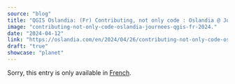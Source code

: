 ```yaml
---
source: "blog"
title: "QGIS Oslandia: (Fr) Contributing, not only code : Oslandia @ Journées QGIS-Fr 2024"
image: "contributing-not-only-code-oslandia-journees-qgis-fr-2024."
date: "2024-04-12"
link: "https://oslandia.com/en/2024/04/26/contributing-not-only-code-oslandia-journees-qgis-fr-2024/"
draft: "true"
showcase: "planet"
---
```


<p class="qtranxs-available-languages-message qtranxs-available-languages-message-en">Sorry, this entry is only available in <a href="http://oslandia.com/fr/tag/qgis-en/feed/atom/" class="qtranxs-available-language-link qtranxs-available-language-link-fr" title="Fr">French</a>.</p>
